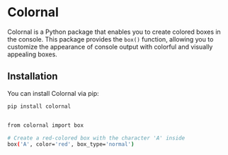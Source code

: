 # Colornal

Colornal is a Python package that enables you to create colored boxes in the console. This package provides the `box()` function, allowing you to customize the appearance of console output with colorful and visually appealing boxes.

## Installation

You can install Colornal via pip:

```bash
pip install colornal


from colornal import box

# Create a red-colored box with the character 'A' inside
box('A', color='red', box_type='normal')
